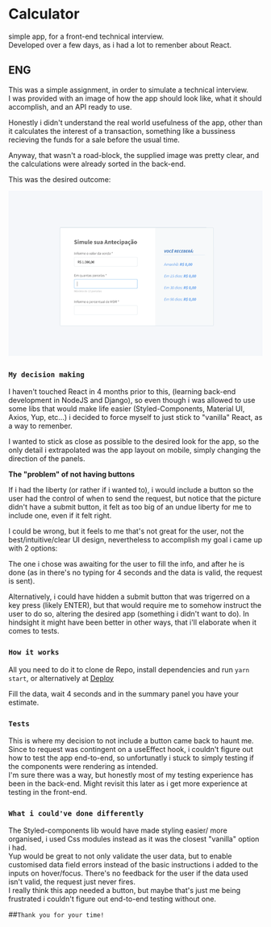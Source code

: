 # Calculator
simple app, for a front-end technical interview.</br> 
Developed over a few days, as i had a lot to remenber about React.

## ENG

This was a simple assignment, in order to simulate a technical interview.</br>
I was provided with an image of how the app should look like, what it should accomplish, and an API ready to use.</br>

Honestly i didn't understand the real world usefulness of the app, other than it calculates the interest of a transaction, something like a bussiness recieving the funds for a sale before the usual time.</br>

Anyway, that wasn't a road-block, the supplied image was pretty clear, and the calculations were already sorted in the back-end.<br/>

This was the desired outcome:</br>

![plot](./advancement_calculator/projectImg.png)

### `My decision making`

I haven't touched React in 4 months prior to this, (learning back-end development in NodeJS and Django), so even though i was allowed to use some libs that would make life easier (Styled-Components, Material UI, Axios, Yup, etc...) i decided to force myself to just stick to "vanilla" React, as a way to remenber.<br/>

I wanted to stick as close as possible to the desired look for the app, so the only detail i extrapolated was the app layout on mobile, simply changing the direction of the panels.

**The "problem" of not having buttons**

If i had the liberty (or rather if i wanted to), i would include a button so the user had the control of when to send the request, but notice that the picture didn't have a submit button, it felt as too big of an undue liberty for me to include one, even if it felt right.<br/>

I could be wrong, but it feels to me that's not great for the user, not the best/intuitive/clear UI design, nevertheless to accomplish my goal i came up with 2 options:<br/>

The one i chose was awaiting for the user to fill the info, and after he is done (as in there's no typing for 4 seconds and the data is valid, the request is sent).<br/>

Alternatively, i could have hidden a submit button that was trigerred on a key press (likely ENTER), but that would require me to somehow instruct the user to do so, altering the desired app (something i didn't want to do). In hindsight it might have been better in other ways, that i'll elaborate when it comes to tests.<br/>

### `How it works`

All you need to do it to clone de Repo, install dependencies and run `yarn start`, or alternatively at [Deploy](https://github.com/AndrePerregil/calculator/edit/main/README.md)</br>

Fill the data, wait 4 seconds and in the summary panel you have your estimate. 

### `Tests`

This is where my decision to not include a button came back to haunt me. Since to request was contingent on a useEffect hook, i couldn't figure out how to test the app end-to-end, so unfortunatly i stuck to simply testing if the components were rendering as intended.</br>
I'm sure there was a way, but honestly most of my testing experience has been in the back-end. Might revisit this later as i get more experience at testing in the front-end.

### `What i could've done differently`

The Styled-components lib would have made styling easier/ more organised, i used Css modules instead as it was the closest "vanilla" option i had.</br>
Yup would be great to not only validate the user data, but to enable customised data field errors instead of the basic instructions i added to the inputs on hover/focus. There's no feedback for the user if the data used isn't valid, the request just never fires.</br>
I really think this app needed a button, but maybe that's just me being frustrated i couldn't figure out end-to-end testing without one.<br/>

##`Thank you for your time!`


